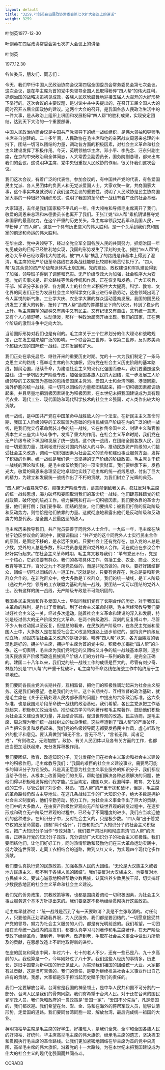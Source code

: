 ```yaml
---
layout: default
title: "3259.叶剑英在四届政协常委会第七次扩大会议上的讲话"
weight: 3259
---
```


叶剑英1977-12-30

叶剑英在四届政协常委会第七次扩大会议上的讲话

叶剑英

1977.12.30

各位委员，朋友们、同志们：

今天，我们举行中国人民政治协商会议第四届全国委员会常务委员会第七次会议。这次会议，是在华主席为首的党中央领导全国人民取得粉碎“四人帮”的伟大胜利，抓纲治国的战略决策初见成效，各族人民欢欣鼓舞地迎接五届人大召开的大好形势下举行的。这次会议的主要议题，是讨论中共中央提出的，在召开五届全国人大的同时召开五届全国政协的建议。这两个大会的召开，是我国各族人民政治生活中的一件大事，是从政治上组织上巩固和发展粉碎“四人帮”的胜利成果，实现安定团结，达到天下大治的一个重要部署。

中国人民政治协商会议是中国共产党领导下的统一战线组织，是伟大领袖和导师毛主席亲自创建的。二十多年间，人民政协在毛主席和他的亲密战友周恩来总理的主持下，团结一切可以团结的力量，调动各方面的积极因素，对社会主义革命和社会主义建设发挥了积极作用。今天，英明领袖华主席，邓小平、李先念、汪东兴副主席，在京的中央政治局全体同志，人大常委会副委员长，国务院副总理，都来出席我们的会议，这说明华主席、党中央很重视人民政协的作用，很关怀我们这次会议。

我们这次会议，有着广泛的代表性。参加会议的，有中国共产党的代表，有各爱国民主党派、各人民团体的负责人和无党派爱国人士。大家欢聚一堂，共商国家大事，这个事实本身就说明了我们这次会议的重要性，说明了人民政协是民主协商国家大事的一种很好的组织形式，说明了我国的革命统一战线有着广泛的社会基础。

大家知道，去年是我们国家极不平凡的一年。伟大领袖和导师毛主席离开了我们。敬爱的周恩来总理和朱德委员长也离开了我们。王张江姚“四人帮”乘机阴谋篡夺党和国家的最高权力。在这个严重的历史关头，华主席率领我党我军和我国人民，一举粉碎了“四人帮”。这是一个具有历史意义的伟大胜利，是一个关系到我们党和国家的前途和命运的伟大胜利。

在华主席、党中央领导下，经过全党全军全国各族人民的共同努力，抓纲治国一年初见成效的目标已经胜利地实现，我国的形势发生了深刻的变化。揭批“四人帮”的政治大革命已经取得伟大的胜利。被“四人帮”搞乱了的路线是非基本上得到了澄清，毛主席的无产阶级革命路线在各条战线能够比较顺利地贯彻执行了。“四人帮”及其余党的资产阶级帮派体系土崩瓦解。党的建设、政权建设和军队建设得到了加强，领导班子得到了调整和充实。无产阶级专政大为加强，社会秩序大为安定。党的实事求是、群众路线等优良传统和作风，正在恢复和发扬。广大工农兵、干部、知识分子和各界、各方面人士的社会主义积极性大大提高。科学、教育、文化界的同志们正在为发展社会主义的科学文化事业进行辛勤劳动，这些领域出现了令人喜悦的新气象。工业学大庆、农业学大寨的群众运动蓬勃发展。我国的国民经济发生了重大的转折，扭转了“四人帮”造成的停滞甚至下降的状况，转到了稳步的上升。毛主席期望的那种又有集中又有民主，又有纪律又有自由，又有统一意志、又有个人心情舒畅、生动活泼，那样一种政治局面开始出现。我们的国家，正在两个阶级的激烈斗争中走向大治。

当前国际形势对我们也是有利的。毛主席关于三个世界划分的伟大理论和战略规定，正在发生越来越广泛的影响。一个联合第三世界，争取第二世界，反对苏美两个超级大国的国际统一战线，正在发展和扩大。

我们正处在承先启后、继往开来的重要历史时期。党的十一大为我们制定了一条马克思主义的路线：高举毛主席的伟大旗帜，坚持党在社会主义历史阶段的基本路线，抓纲治国，继续革命，为建设社会主义的现代化强国而奋斗。我们要遵照这条路线，进一步巩固无产阶级专政，加强全国各族人民的大团结，进一步发展工人阶级领导的工农联盟为基础的包括爱国民主党派、爱国人士和台湾同胞、港澳同胞、海外侨胞的统一战线，把一切可以团结的力量都团结起来，把一切积极因素都调动起来，并且尽量地把消极因素转化为积极因素，在本世纪末把我国建设成为具有现代农业、现代工业、现代国防和现代科学技术的社会主义强国，对人类作出较大的贡献。

统一战线，是中国共产党在中国革命中战胜敌人的一个法宝。在新民主主义革命时期，我国工人阶级领导的工农联盟为基础的包括民族资产阶级在内的广泛的统一战线，是我们党实行革命武装斗争的统一战线。它在推倒帝国主义、封建主义和官僚资本主义三座大山的斗争中，发挥了重大的作用。在社会主义革命时期，我们党在无产阶级专政下巩固和发展了统一战线。这个统一战线，在团结全国各族人民，团结一切爱国力量，胜利地进行反对国内外敌人的斗争，推动民族资产阶级的人们接受社会主义改造，调动一切积极因素为社会主义的革命和建设事业服务方面，发挥了积极的作用。统一战线是我们党一贯坚持的无产阶级的阶级政策。毛主席关于统一战线的理论和实践，是毛主席留给我们的一项宝贵财富。我们要继承下来，发扬光大。敬爱的周恩来总理坚定地卓越地实践了毛主席的统一战线思想，付出了巨大的精力，为建立和发展统一战线作出了不朽的贡献，为我们树立了光辉的典范。

“四人帮”为着篡党夺权，颠覆无产阶级专政，蓄意颠倒敌我关系，疯狂反对毛主席的统一战线思想，竭力破坏和妄图取消我们的革命统一战线。他们肆意践踏党的统战政策，破坏党的统战工作，极力摧残和打击一切积极因素。我们要依靠的革命力量，他们要打倒；我们要争取、团结的朋友，他们要排斥；被我们打倒的反动阶级和反动势力，则恰恰是他们依靠的力量。这就彻底地暴露出他们是反动阶级和反动势力的总代表，是全国人民最凶恶的敌人。

毛主席历来教导我们，共产党员要善于同党外人士合作。一九四一年，毛主席在陕甘宁边区参议会的演说中，就强调指出：“共产党的这个同党外人士实行民主合作的原则，是固定不移的，是永远不变的。只要社会上还有党存在，加入党的人总是少数，党外的人总是多数，所以党员总是要和党外的人合作，现在就应在参议会中好好实行起来。”在社会主义革命时期，毛主席又教导我们：“单有党还不行，党是一个核心，它必须要有群众。我们的各项具体工作，包括工业、农业、商业、文化教育等等工作，百分之九十不是党员做的，而是非党员做的。所以，要好好团结群众，团结一切可以团结的人一道工作。”这就是说，只要有党存在，党总是要和非党群众合作的。在非党群众中，绝大多数是工农群众。我们的统一战线，是工人阶级（通过共产党）领导的工农联盟为基础的统一战线，要团结一切可以团结的党外人士。没有这样的统一战线，无产阶级专政是不可能巩固的。

我国各民主党派和许多爱国人士，早就同我们党有了长期合作的历史，对于我国民主革命的胜利，是作出了贡献的。到了社会主义革命时期，毛主席经常教导我们要过好社会主义这一关。经过多次运动，随着社会主义革命和建设的深入和发展，特别是经过伟大的无产阶级文化大革命，在两个阶级激烈、深刻的反复搏斗中，尽管不少人有过动摇以至反复，但是总的看来，在民族资产阶级中，在各民主党派和爱国人士中，大多数人是在接受社会主义改造的道路上逐步前进的。坚持资产阶级反动立场，顽固抗拒社会主义改造的是极少数。粉碎“四人帮”以来，各方面朋友的表现也是好的，拥护华主席，拥护华主席为首的党中央，积极参加揭批“四人帮”的斗争。这一切表明，毛主席为我们党制定的又团结又斗争的统一战线基本原则，逐步消灭民族资产阶级而改造民族资产阶级人们的方针和一系列的政策，是完全正确的。建国二十八年以来，我们党的统一战线工作的成绩是巨大的。尽管有刘少奇、林彪特别是“四人帮”的严重干扰破坏，毛主席的革命路线在统战工作中始终居于主导地位。

我们要同各民主党派长期共存，互相监督，把他们的积极性调动起来为社会主义服务。这是我们的愿望，也是我们的方针。这个长期共存、互相监督的政治基础，就是毛主席在《关于正确处理人民内部矛盾的问题》中提出的六条政治标准。这六条标准，也是我国现阶段革命统一战线的政治基础。我们希望，各民主党派把工作活跃起来，积极参加政治活动，推动成员学习马列著作和毛主席著作，鼓励他们积极为社会主义建设贡献力量，并且结合实践，促进世界观的改造。民主协商，是毛主席、周总理为我们统一战线树立的优良传统，这些年遭到了“四人帮”的严重破坏，应当把它恢复和发扬起来。我们党的各级领导同志都要发扬民主作风，虚心听取党外的批评和意见。要认真做到“知无不言，言无不尽”，“言者无罪，闻者足戒”，“有则改之，无则加勉”。政协、有关人民团体以及各有关方面的工作，也都应当更加活跃起来，充分发挥积极作用。

我们要团结、教育、改造知识分子，充分发挥他们在社会主义革命和社会主义建设中的积极作用。毛主席教导我们：“我国的艰巨的社会主义建设事业，需要尽可能多的知识分子为它服务。凡是真正愿意为社会主义事业服务的知识分子，我们都应当给予信任，从根本上改善同他们的关系，帮助他们解决各种必须解决的问题，使他们得以积极地发挥他们的才能。”应当肯定，建国以来，我国科学、教育、文化战线的工作，尽管受到了刘少奇、林彪、“四人帮”的严重干扰和破坏，但是，毛主席的革命路线仍然占主导地位。在这几条战线工作的广大知识分子，绝大多数是拥护社会主义制度的，他们辛勤劳动，努力工作，为社会主义事业作出了巨大的贡献。他们中的大多数人，在由资产阶级世界观向无产阶级世界观的转变过程中，在逐步形成和确立无产阶级世界观的过程中，已经有了不同程度的进步。我们应当欢迎他们的这种进步。在知识分子中，反对社会主义的，只是极少数。“四人帮”出于篡党夺权的反革命需要，炮制“两个估计”，打击和扼杀广大知识分子的社会主义积极性，把广大知识分子当作“专政对象”。我们要严肃批判和彻底肃清“四人帮”的流毒，正确执行党的知识分子政策，充分调动广大知识分子的社会主义积极性。我们要团结他们，让他们好好工作，同时热情帮助和鼓励他们在三大革命运动实践中，努力改造世界观，走同工农相结合的道路，做到又红又专，为实现四个现代化多作贡献。

我们要认真执行党的民族政策，加强各族人民的大团结。“无论是大汉族主义或者地方民族主义，都不利于各族人民的团结”。我们要反对大汉族主义，也要反对地方民族主义。要诚心诚意地积极帮助少数民族，认真培养少数民族干部，切实搞好少数民族地区的社会主义革命和社会主义建设。

我们党的侨务政策、宗教政策等等，也都是围绕着调动一切积极因素，为社会主义事业服务这个基本方针提出来的。我们要坚定不移地继续贯彻执行这些政策。

毛主席早就讲过：“统一战线是否到了有一天要取消？我是不主张取消的。对任何人，只要他真正划清敌我界限，为人民服务，我们都是要团结的。”一切愿意接受共产党的领导，努力为社会主义服务的人们，都是有光明前途的。我们希望，一切团结在革命统一战线内的朋友们，都要认真学习马列著作和毛主席著作，在无产阶级专政下继续革命，活到老，学到老，改造到老，争取在社会主义事业中做出力所能及的贡献，在思想改造上不断地取得新的进步。

在座的朋友和同志中间，年过六十、七十的老人不少，还有一些已是八、九十岁高龄的人。我也算是一个，今年刚好过了八十岁。我们这些人经历的事情多，历史长，是旧中国变为新中国的历史见证人。为实现我们祖国的团结统一大业，大家都有过贡献，这是很可宝贵的。我们的责任，是要为继续推进社会主义事业作出自己应有的贡献。我想，大家都是乐于担当起历史赋予我们的责任的。

我们一定要解放台湾。台湾省是我国的神圣领土，是中华人民共和国不可分割的一部分。台湾人民是我们的骨肉同胞，我们寄希望于台湾人民。对于还在台湾的国民党军政人员，我们党和政府的一贯政策是“爱国一家”，“爱国不分先后”，凡是爱国的，我们都欢迎。我们希望在台、澎、金、马和在海外的蒋帮军政人员，能够认清形势，走爱国的道路。我们要同台湾同胞一起，解放台湾，最后完成统一祖国的大业。

英明领袖华主席是毛主席的好学生、好接班人，是我们全党、全军和全国各族人民的好领袖、好统帅。华主席高举毛主席的伟大旗帜，继承毛主席的遗志，坚决捍卫和贯彻执行毛主席的革命路线。让我们更加紧密地团结在华主席为首的党中央周围，高举毛主席的伟大旗帜，沿着党的十一大路线，为在本世纪末把我国建设成为伟大的社会主义的现代化强国而共同奋斗。

CCRADB

